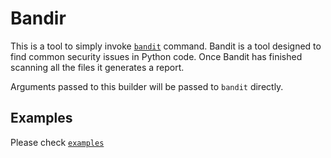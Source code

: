 # Bandir

This is a tool to simply invoke [`bandit`](https://pypi.org/project/bandit/) command.
Bandit is a tool designed to find common security issues in Python code. Once Bandit has finished scanning all the files it generates a report.

Arguments passed to this builder will be passed to `bandit` directly.

## Examples
Please check [`examples`](examples/)

